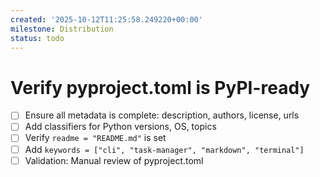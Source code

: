 ```yaml
---
created: '2025-10-12T11:25:58.249220+00:00'
milestone: Distribution
status: todo
---
```


# Verify pyproject.toml is PyPI-ready

- [ ] Ensure all metadata is complete: description, authors, license, urls
- [ ] Add classifiers for Python versions, OS, topics
- [ ] Verify `readme = "README.md"` is set
- [ ] Add `keywords = ["cli", "task-manager", "markdown", "terminal"]`
- [ ] Validation: Manual review of pyproject.toml
